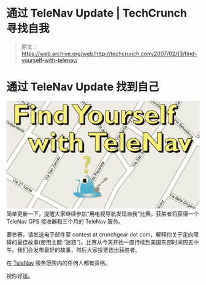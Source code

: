 # 通过 TeleNav Update | TechCrunch 寻找自我

> 原文：<https://web.archive.org/web/http://techcrunch.com/2007/02/13/find-yourself-with-telenav/>

# 通过 TeleNav Update 找到自己

![](img/2ca7fbb96a23996e1bb4a28a716a81d4.png)
简单更新一下，提醒大家继续参加“用电视导航发现自我”比赛。获胜者将获得一个 TeleNav GPS 接收器和三个月的 TeleNav 服务。

要参赛，请发送电子邮件至 contest at crunchgear dot com，解释你关于定向障碍的最佳故事(使用主题:“迷路”)。比赛从今天开始一直持续到美国东部时间周五中午。我们会发布最好的故事，然后大家投票选出获胜者。

在 [TeleNav](https://web.archive.org/web/20131010111154/http://www.telenav.com/) 服务范围内的任何人都有资格。

祝你好运。